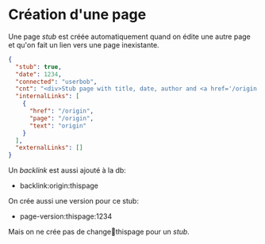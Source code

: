 # Création d'une page

Une page _stub_ est créée automatiquement quand on édite une autre page et qu'on fait un lien vers une page inexistante.

```json
{
  "stub": true,
  "date": 1234,
  "connected": "userbob",
  "cnt": "<div>Stub page with title, date, author and <a href='/origin'>origin</a>.</div",
  "internalLinks": [
    {
      "href": "/origin",
      "page": "/origin",
      "text": "origin"
    }
  ],
  "externalLinks": []
}
```

Un _backlink_ est aussi ajouté à la db:

- backlink:origin:thispage

On crée aussi une version pour ce stub:

- page-version:thispage:1234

Mais on ne crée pas de change:1234:thispage pour un _stub_.
